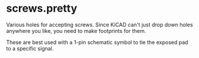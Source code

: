 screws.pretty
=============

Various holes for accepting screws. Since KiCAD can't just drop down 
holes anywhere you like, you need to make footprints for them.

These are best used with a 1-pin schematic symbol to tie the exposed
pad to a specific signal.
